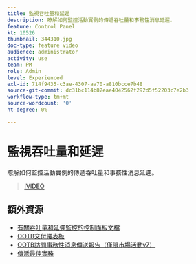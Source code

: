 ```yaml
---
title: 監視吞吐量和延遲
description: 瞭解如何監控活動實例的傳遞吞吐量和事務性消息延遲。
feature: Control Panel
kt: 10526
thumbnail: 344310.jpg
doc-type: feature video
audience: administrator
activity: use
team: PM
role: Admin
level: Experienced
exl-id: 714f9435-c3ae-4307-aa70-a810bcce7b48
source-git-commit: dc31bc114b82eae4042562f292d5f52203c7e2b3
workflow-type: tm+mt
source-wordcount: '0'
ht-degree: 0%

---
```


# 監視吞吐量和延遲

瞭解如何監控活動實例的傳遞吞吐量和事務性消息延遲。

>[!VIDEO](https://video.tv.adobe.com/v/344310/?quality=12)

## 額外資源

* [有關吞吐量和延遲監控的控制面板文檔](https://experienceleague.adobe.com/docs/control-panel/using/performance-monitoring/thoughputs-latencies.html?lang=en#)
* [OOTB交付儀表板](https://experienceleague.adobe.com/docs/campaign-classic/using/sending-messages/monitoring-deliveries/delivery-dashboard.html?lang=en)
* [OOTB訪問事務性消息傳送報告（僅限市場活動v7）](https://experienceleague.adobe.com/docs/campaign-classic/using/transactional-messaging/reports/about-transactional-messaging-reports.html?lang=en)
* [傳遞最佳實務](https://experienceleague.adobe.com/docs/campaign-standard/using/communication-channels/delivery-bestpractices/delivery-best-practices.html?lang=en)
